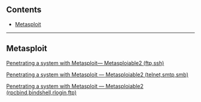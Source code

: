 ## Contents
- [Metasploit](#metasploit)

---

## Metasploit
[Penetrating a system with Metasploit— Metasploiable2 (ftp,ssh)](https://medium.com/@qurb4n01/penetrating-a-system-with-metasploit-metasploiable2-ftp-ssh-687083f7c397)

[Penetrating a system with Metasploit — Metasploiable2 (telnet,smtp,smb)](https://medium.com/@qurb4n01/penetrating-a-system-with-metasploit-metasploiable2-telnet-smtp-smb-e8d7a577785c)

[Penetrating a system with Metasploit — Metasploiable2 (rpcbind,bindshell,rlogin,ftp)](https://medium.com/@qurb4n01/penetrating-a-system-with-metasploit-metasploiable2-rpcbind-bindshell-rlogin-ftp-2662b712d833)
